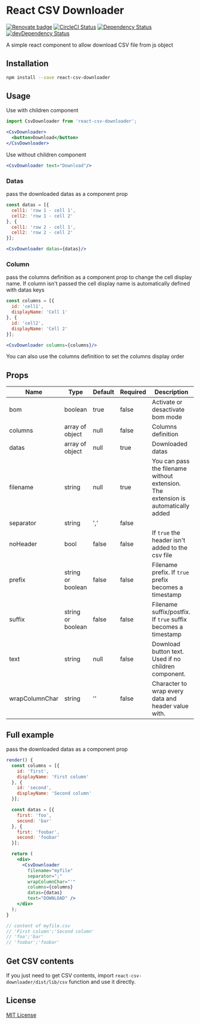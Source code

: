 # React CSV Downloader

[![Renovate badge][renovate-badge]][renovate]
[![CircleCI Status][build-badge]][build]
[![Dependency Status][deps-badge]][deps]
[![devDependency Status][dev-deps-badge]][dev-deps]

A simple react component to allow download CSV file from js object

## Installation

```sh
npm install --save react-csv-downloader
```

## Usage
Use with children component

```jsx
import CsvDownloader from 'react-csv-downloader';

<CsvDownloader>
  <button>Download</button>
</CsvDownloader>
```

Use without children component

```jsx
<CsvDownloader text="Download"/>
```
### Datas
pass the downloaded datas as a component prop

```jsx
const datas = [{
  cell1: 'row 1 - cell 1',
  cell2: 'row 1 - cell 2'
}, {
  cell1: 'row 2 - cell 1',
  cell2: 'row 2 - cell 2'
}];

<CsvDownloader datas={datas}/>
```

### Column
pass the columns definition as a component prop to change the cell display name. If column isn't passed the cell display name is automatically defined with datas keys

```jsx
const columns = [{
  id: 'cell1',
  displayName: 'Cell 1'
}, {
  id: 'cell2',
  displayName: 'Cell 2'
}];

<CsvDownloader columns={columns}/>
```

You can also use the columns definition to set the columns display order

## Props
| Name      	  | Type              	| Default 	| Required 	| Description                                                                       	|
|-------------  |-------------------	|---------	|----------	|-----------------------------------------------------------------------------------	|
| bom       	  | boolean           	| true    	|   false  	| Activate or desactivate bom mode                                                  	|
| columns   	  | array of object   	| null    	|   false  	| Columns definition                                                                	|
| datas     	  | array of object   	| null    	|   true   	| Downloaded datas                                                                  	|
| filename  	  | string            	| null    	|   true   	| You can pass the filename without extension. The extension is automatically added 	|
| separator 	  | string            	| ','     	|   false  	|                                                                                   	|
| noHeader  	  | bool              	| false   	|   false  	| If `true` the header isn't added to the csv file                                   	|
| prefix    	  | string or boolean 	| false   	|   false  	| Filename prefix. If `true` prefix becomes a timestamp    	|
| suffix    	  | string or boolean 	| false   	|   false  	| Filename suffix/postfix. If `true` suffix becomes a timestamp  	|
| text      	  | string            	| null    	|   false  	| Download button text. Used if no children component.                              	|
| wrapColumnChar| string            	| ''    	  |   false  	| Character to wrap every data and header value with.                              	  |

## Full example
pass the downloaded datas as a component prop

```jsx
render() {
  const columns = [{
    id: 'first',
    displayName: 'First column'
  }, {
    id: 'second',
    displayName: 'Second column'
  }];

  const datas = [{
    first: 'foo',
    second: 'bar'
  }, {
    first: 'foobar',
    second: 'foobar'
  }];

  return (
    <div>
      <CsvDownloader
        filename="myfile"
        separator=";"
        wrapColumnChar="'"
        columns={columns}
        datas={datas}
        text="DOWNLOAD" />
    </div>
  );
}

// content of myfile.csv
// 'First column';'Second column'
// 'foo';'bar'
// 'foobar';'foobar'
```

## Get CSV contents

If you just need to get CSV contents, import `react-csv-downloader/dist/lib/csv` function and use it directly.

## License

[MIT License](http://opensource.org/licenses/MIT)

[renovate-badge]: https://img.shields.io/badge/renovate-enabled-brightgreen.svg
[renovate]: https://renovatebot.com/

[build-badge]: https://circleci.com/gh/dolezel/react-csv-downloader.svg?style=svg
[build]: https://circleci.com/gh/dolezel/workflows/react-csv-downloader

[deps-badge]: https://david-dm.org/dolezel/react-csv-downloader.svg
[deps]: https://david-dm.org/dolezel/react-csv-downloader

[dev-deps-badge]: https://david-dm.org/dolezel/react-csv-downloader/dev-status.svg
[dev-deps]: https://david-dm.org/dolezel/react-csv-downloader#info=devDependencies
